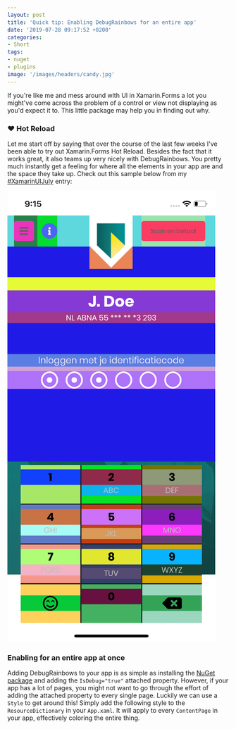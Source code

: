 ```yaml
---
layout: post
title: 'Quick tip: Enabling DebugRainbows for an entire app'
date: '2019-07-28 09:17:52 +0200'
categories:
- Short
tags:
- nuget
- plugins
image: '/images/headers/candy.jpg'
---
```


If you're like me and mess around with UI in Xamarin.Forms a lot you might've come across the problem of a control or view not displaying as you'd expect it to. This little package may help you in finding out why.

### ❤️ Hot Reload

Let me start off by saying that over the course of the last few weeks I've been able to try out Xamarin.Forms Hot Reload. Besides the fact that it works great, it also teams up very nicely with DebugRainbows. You pretty much instantly get a feeling for where all the elements in your app are and the space they take up. Check out this sample below from my [#XamarinUIJuly](https://www.thewissen.io/create-a-kickass-banking-app-using-a-basepage-in-xamarin/) entry:

![](/images/posts/rainbow.png?style=halfsize)

### Enabling for an entire app at once

Adding DebugRainbows to your app is as simple as installing the [NuGet package](https://www.nuget.org/packages/Xamarin.Forms.DebugRainbows) and adding the `IsDebug="true"` attached property. However, if your app has a lot of pages, you might not want to go through the effort of adding the attached property to every single page. Luckily we can use a `Style` to get around this! Simply add the following style to the `ResourceDictionary` in your `App.xaml`. It will apply to every `ContentPage` in your app, effectively coloring the entire thing.

<script src="https://gist.github.com/sthewissen/c8d20144c10539f0f703f0105c157835.js"></script>